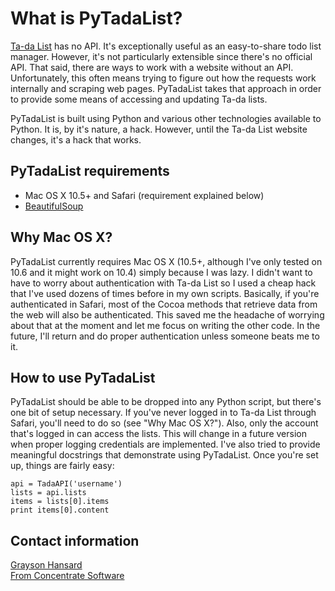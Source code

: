 # What is PyTadaList?

[Ta-da List](http://tadalist.com) has no API.  It's exceptionally useful as an easy-to-share todo list manager.  However, it's not particularly extensible since there's no official API.  That said, there are ways to work with a website without an API.  Unfortunately, this often means trying to figure out how the requests work internally and scraping web pages.  PyTadaList takes that approach in order to provide some means of accessing and updating Ta-da lists.

PyTadaList is built using Python and various other technologies available to Python.  It is, by it's nature, a hack.  However, until the Ta-da List website changes, it's a hack that works.

## PyTadaList requirements

* Mac OS X 10.5+ and Safari (requirement explained below)
* [BeautifulSoup](http://www.crummy.com/software/BeautifulSoup/)

## Why Mac OS X?

PyTadaList currently requires Mac OS X (10.5+, although I've only tested on 10.6 and it might work on 10.4) simply because I was lazy.  I didn't want to have to worry about authentication with Ta-da List so I used a cheap hack that I've used dozens of times before in my own scripts.  Basically, if you're authenticated in Safari, most of the Cocoa methods that retrieve data from the web will also be authenticated.  This saved me the headache of worrying about that at the moment and let me focus on writing the other code.  In the future, I'll return and do proper authentication unless someone beats me to it.

## How to use PyTadaList

PyTadaList should be able to be dropped into any Python script, but there's one bit of setup necessary.  If you've never logged in to Ta-da List through Safari, you'll need to do so (see "Why Mac OS X?").  Also, only the account that's logged in can access the lists.  This will change in a future version when proper logging credentials are implemented.  I've also tried to provide meaningful docstrings that demonstrate using PyTadaList.  Once you're set up, things are fairly easy:

	api = TadaAPI('username')
	lists = api.lists
	items = lists[0].items
	print items[0].content

## Contact information

[Grayson Hansard](mailto:info@fromconcentratesoftware.com)  
[From Concentrate Software](http://www.fromconcentratesoftware.com/)